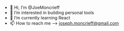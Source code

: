 - 👋 Hi, I’m @JoeMoncrieff
- 👀 I’m interested in building personal tools
- 🌱 I’m currently learning React
- 📫 How to reach me --> joseph.moncrieff@gmail.com

<!---
JoeMoncrieff/JoeMoncrieff is a ✨ special ✨ repository because its `README.md` (this file) appears on your GitHub profile.
You can click the Preview link to take a look at your changes.
--->
